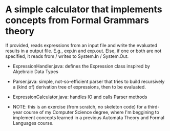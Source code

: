 # A simple calculator that implements concepts from Formal Grammars theory

If provided, reads expressions from an input file and write the evaluated results in a output file. E.g., exp.in and exp.out. Else, if one or both are not specified, it reads from / writes to System.In / System.Out.

- ExpressionHandler.java: defines the Expression class inspired by Algebraic Data Types

- Parser.java: simple, not-so-efficient parser that tries to build recursively a (kind of) derivation tree of expressions, then to be evaluated.

- ExpressionCalculator.java: handles IO and calls Parser methods

* NOTE: this is an exercise (from scratch, no skeleton code) for a third-year course of my Computer Science degree, where I'm beggining to implement concepts learned in a previous Automata Theory and Formal Languages course.
